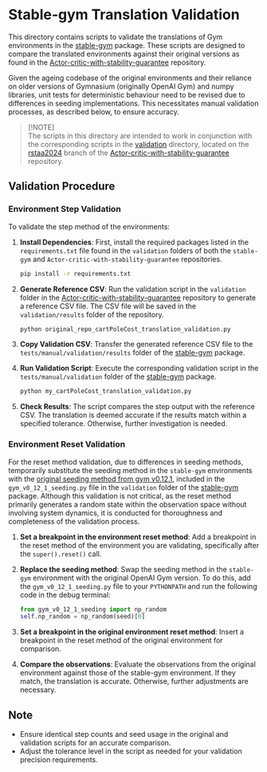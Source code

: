 # Stable-gym Translation Validation

This directory contains scripts to validate the translations of Gym environments in the [stable-gym](https://github.com/rickstaa/stable-gym/tree/han2020) package. These scripts are designed to compare the translated environments against their original versions as found in the [Actor-critic-with-stability-guarantee](https://github.com/rickstaa/Actor-critic-with-stability-guarantee/tree/rstaa2024) repository.

Given the ageing codebase of the original environments and their reliance on older versions of Gymnasium (originally OpenAI Gym) and numpy libraries, unit tests for deterministic behaviour need to be revised due to differences in seeding implementations. This necessitates manual validation processes, as described below, to ensure accuracy.

> \[!NOTE]\
> The scripts in this directory are intended to work in conjunction with the corresponding scripts in the [validation](https://github.com/rickstaa/Actor-critic-with-stability-guarantee/tree/rstaa2024/validation) directory, located on the [rstaa2024](https://github.com/rickstaa/Actor-critic-with-stability-guarantee/tree/rstaa2024) branch of the [Actor-critic-with-stability-guarantee](https://github.com/rickstaa/Actor-critic-with-stability-guarantee/tree/rstaa2024) repository.

## Validation Procedure

### Environment Step Validation

To validate the step method of the environments:

1. **Install Dependencies**: First, install the required packages listed in the `requirements.txt` file found in the `validation` folders of both the `stable-gym` and `Actor-critic-with-stability-guarantee` repositories.

   ```bash
   pip install -r requirements.txt
   ```

2. **Generate Reference CSV**: Run the validation script in the `validation` folder in the [Actor-critic-with-stability-guarantee](https://github.com/rickstaa/Actor-critic-with-stability-guarantee/tree/rstaa2024/validation) repository to generate a reference CSV file. The CSV file will be saved in the `validation/results` folder of the repository.

   ```bash
   python original_repo_cartPoleCost_translation_validation.py
   ```

3. **Copy Validation CSV**: Transfer the generated reference CSV file to the `tests/manual/validation/results` folder of the [stable-gym](https://github.com/rickstaa/stable-gym/tree/han2020/tests/manual/validation/results) package.

4. **Run Validation Script**: Execute the corresponding validation script in the `tests/manual/validation` folder of the [stable-gym](https://github.com/rickstaa/stable-gym/tree/fix_tests/tests/manual/validation) package.

   ```bash
   python my_cartPoleCost_translation_validation.py
   ```

5. **Check Results**: The script compares the step output with the reference CSV. The translation is deemed accurate if the results match within a specified tolerance. Otherwise, further investigation is needed.

### Environment Reset Validation

For the reset method validation, due to differences in seeding methods, temporarily substitute the seeding method in the `stable-gym` environments with the [original seeding method from gym v0.12.1](https://github.com/openai/gym/blob/dbab98c367614dc7746d1a7e277de1beff9aa6b3/gym/utils/seeding.py), included in the `gym_v0_12_1_seeding.py` file in the `validation` folder of the [stable-gym](htts://github.com/rickstaa/stable-gym/tree/han2020/tests/manual/validation) package. Although this validation is not critical, as the reset method primarily generates a random state within the observation space without involving system dynamics, it is conducted for thoroughness and completeness of the validation process.

1. **Set a breakpoint in the environment reset method**: Add a breakpoint in the reset method of the environment you are validating, specifically after the `super().reset()` call.

2. **Replace the seeding method**: Swap the seeding method in the `stable-gym` environment with the original OpenAI Gym version. To do this, add the `gym_v0_12_1_seeding.py` file to your `PYTHONPATH` and run the following code in the debug terminal:

   ```python
   from gym_v0_12_1_seeding import np_random
   self.np_random = np_random(seed)[0]
   ```

3. **Set a breakpoint in the original environment reset method**: Insert a breakpoint in the reset method of the original environment for comparison.

4. **Compare the observations**: Evaluate the observations from the original environment against those of the stable-gym environment. If they match, the translation is accurate. Otherwise, further adjustments are necessary.

## Note

* Ensure identical step counts and seed usage in the original and validation scripts for an accurate comparison.
* Adjust the tolerance level in the script as needed for your validation precision requirements.
